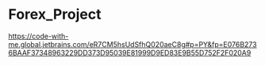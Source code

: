 # Forex_Project


https://code-with-me.global.jetbrains.com/eR7CM5hsUdSfhQ020aeC8g#p=PY&fp=E076B2736BAAF37348963229DD373D95039E81999D9ED83E9B55D752F2F020A9
